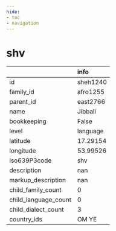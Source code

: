 ```yaml
---
hide:
- toc
- navigation
---
```

# shv
|                      | info     |
|:---------------------|:---------|
| id                   | sheh1240 |
| family_id            | afro1255 |
| parent_id            | east2766 |
| name                 | Jibbali  |
| bookkeeping          | False    |
| level                | language |
| latitude             | 17.29154 |
| longitude            | 53.99526 |
| iso639P3code         | shv      |
| description          | nan      |
| markup_description   | nan      |
| child_family_count   | 0        |
| child_language_count | 0        |
| child_dialect_count  | 3        |
| country_ids          | OM YE    |